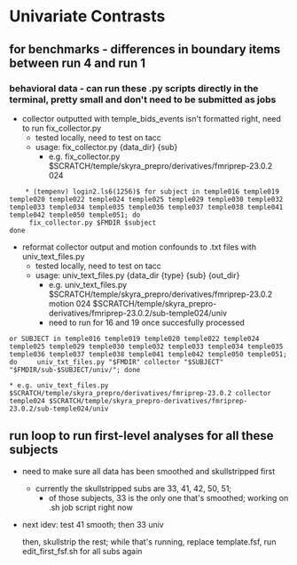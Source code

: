 # Univariate Contrasts

## for benchmarks - differences in boundary items between run 4 and run 1

### behavioral data - can run these .py scripts directly in the terminal, pretty small and don't need to be submitted as jobs
* collector outputted with temple_bids_events isn't formatted right, need to run fix_collector.py
  * tested locally, need to test on tacc
  * usage: fix_collector.py {data_dir} {sub}
    * e.g. fix_collector.py $SCRATCH/temple/skyra_prepro/derivatives/fmriprep-23.0.2 024
```
    * (tempenv) login2.ls6(1256)$ for subject in temple016 temple019 temple020 temple022 temple024 temple025 temple029 temple030 temple032 temple033 temple034 temple035 temple036 temple037 temple038 temple041 temple042 temple050 temple051; do
     fix_collector.py $FMDIR $subject
done
```
      
* reformat collector output and motion confounds to .txt files with univ_text_files.py
  * tested locally, need to test on tacc
  * usage: univ_text_files.py {data_dir {type} {sub} {out_dir}
    * e.g. univ_text_files.py $SCRATCH/temple/skyra_prepro/derivatives/fmriprep-23.0.2 motion 024 $SCRATCH/temple/skyra_prepro-derivatives/fmriprep-23.0.2/sub-temple024/univ
     * need to run for 16 and 19 once succesfully processed
```
or SUBJECT in temple016 temple019 temple020 temple022 temple024 temple025 temple029 temple030 temple032 temple033 temple034 temple035 temple036 temple037 temple038 temple041 temple042 temple050 temple051; do     univ_txt_files.py "$FMDIR" collector "$SUBJECT" "$FMDIR/sub-$SUBJECT/univ/"; done
```
    * e.g. univ_text_files.py $SCRATCH/temple/skyra_prepro/derivatives/fmriprep-23.0.2 collector temple024 $SCRATCH/temple/skyra_prepro-derivatives/fmriprep-23.0.2/sub-temple024/univ

## run loop to run first-level analyses for all these subjects
* need to make sure all data has been smoothed and skullstripped first
  * currently the skullstripped subs are 33, 41, 42, 50, 51;
    * of those subjects, 33 is the only one that's smoothed; working on .sh job script right now


* next idev:
    test 41 smooth; then 33 univ

  then, skullstrip the rest; while that's running, replace template.fsf, run edit_first_fsf.sh for all subs again
